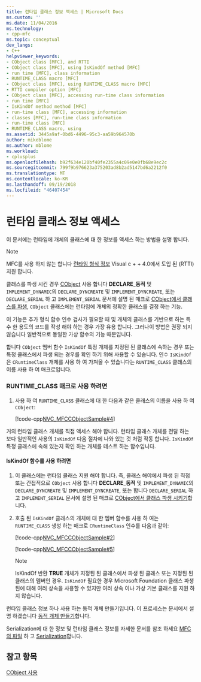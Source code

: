 ```yaml
---
title: 런타임 클래스 정보 액세스 | Microsoft Docs
ms.custom: ''
ms.date: 11/04/2016
ms.technology:
- cpp-mfc
ms.topic: conceptual
dev_langs:
- C++
helpviewer_keywords:
- CObject class [MFC], and RTTI
- CObject class [MFC], using IsKindOf method [MFC]
- run time [MFC], class information
- RUNTIME_CLASS macro [MFC]
- CObject class [MFC], using RUNTIME_CLASS macro [MFC]
- RTTI compiler option [MFC]
- CObject class [MFC], accessing run-time class information
- run time [MFC]
- IsKindOf method method [MFC]
- run-time class [MFC], accessing information
- classes [MFC], run-time class information
- run-time class [MFC]
- RUNTIME_CLASS macro, using
ms.assetid: 3445a9af-0bd6-4496-95c3-aa59b964570b
author: mikeblome
ms.author: mblome
ms.workload:
- cplusplus
ms.openlocfilehash: b92f634e120bf40fe2355a4c09e0e0fb68e9ec2c
ms.sourcegitcommit: 799f9b976623a375203ad8b2ad5147bd6a2212f0
ms.translationtype: MT
ms.contentlocale: ko-KR
ms.lasthandoff: 09/19/2018
ms.locfileid: "46407454"
---
```

# <a name="accessing-run-time-class-information"></a>런타임 클래스 정보 액세스

이 문서에는 런타임에 개체의 클래스에 대 한 정보를 액세스 하는 방법을 설명 합니다.

> [!NOTE]
>  MFC를 사용 하지 않는 합니다 [런타임 형식 정보](../cpp/run-time-type-information.md) Visual c + + 4.0에서 도입 된 (RTTI) 지원 합니다.

클래스를 파생 시킨 경우 [CObject](../mfc/reference/cobject-class.md) 사용 합니다 **DECLARE**_**동적** 및 `IMPLEMENT_DYNAMIC`의 `DECLARE_DYNCREATE` 및 `IMPLEMENT_DYNCREATE`, 또는 `DECLARE_SERIAL` 하 고 `IMPLEMENT_SERIAL` 문서에 설명 된 매크로 [CObject에서 클래스를 파생](../mfc/deriving-a-class-from-cobject.md), `CObject` 클래스에는 런타임에 개체의 정확한 클래스를 결정 하는 기능.

이 기능은 추가 형식 함수 인수 검사가 필요할 때 및 개체의 클래스를 기반으로 하는 특수 한 용도의 코드를 작성 해야 하는 경우 가장 유용 합니다. 그러나이 방법은 권장 되지 않습니다 일반적으로 동일한 가상 함수의 기능 때문입니다.

합니다 `CObject` 멤버 함수 `IsKindOf` 특정 개체를 지정된 된 클래스에 속하는 경우 또는 특정 클래스에서 파생 되는 경우를 확인 하기 위해 사용할 수 있습니다. 인수 `IsKindOf` 은 `CRuntimeClass` 개체를 사용 하 여 가져올 수 있습니다는 `RUNTIME_CLASS` 클래스의 이름 사용 하 여 매크로입니다.

### <a name="to-use-the-runtimeclass-macro"></a>RUNTIME_CLASS 매크로 사용 하려면

1. 사용 하 여 `RUNTIME_CLASS` 클래스에 대 한 다음과 같은 클래스의 이름을 사용 하 여 `CObject`:

     [!code-cpp[NVC_MFCCObjectSample#4](../mfc/codesnippet/cpp/accessing-run-time-class-information_1.cpp)]

거의 런타임 클래스 개체를 직접 액세스 해야 합니다. 런타임 클래스 개체를 전달 하는 보다 일반적인 사용의 `IsKindOf` 다음 절차에 나와 있는 것 처럼 작동 합니다. `IsKindOf` 특정 클래스에 속해 있는지 확인 하는 개체를 테스트 하는 함수입니다.

#### <a name="to-use-the-iskindof-function"></a>IsKindOf 함수를 사용 하려면

1. 이 클래스에는 런타임 클래스 지원 해야 합니다. 즉, 클래스 해야에서 파생 된 직접 또는 간접적으로 `CObject` 사용 합니다 **DECLARE**_**동적** 및 `IMPLEMENT_DYNAMIC`의 `DECLARE_DYNCREATE` 및 `IMPLEMENT_DYNCREATE`, 또는 합니다 `DECLARE_SERIAL` 하 고 `IMPLEMENT_SERIAL` 문서에 설명 된 매크로 [CObject에서 클래스 파생 시키기](../mfc/deriving-a-class-from-cobject.md)합니다.

1. 호출 된 `IsKindOf` 클래스의 개체에 대 한 멤버 함수를 사용 하 여는 `RUNTIME_CLASS` 생성 하는 매크로 `CRuntimeClass` 인수를 다음과 같이:

     [!code-cpp[NVC_MFCCObjectSample#2](../mfc/codesnippet/cpp/accessing-run-time-class-information_2.h)]

     [!code-cpp[NVC_MFCCObjectSample#5](../mfc/codesnippet/cpp/accessing-run-time-class-information_3.cpp)]

    > [!NOTE]
    >  IsKindOf 반환 **TRUE** 개체가 지정된 된 클래스에서 파생 된 클래스 또는 지정된 된 클래스의 멤버인 경우. `IsKindOf` 필요한 경우 Microsoft Foundation 클래스 파생된에 대해 여러 상속을 사용할 수 있지만 여러 상속 이나 가상 기본 클래스를 지원 하지 않습니다.

런타임 클래스 정보 하나 사용 하는 동적 개체 만들기입니다. 이 프로세스는 문서에서 설명 하겠습니다 [동적 개체 만들기](../mfc/dynamic-object-creation.md)합니다.

Serialization에 대 한 정보 및 런타임 클래스 정보를 자세한 문서를 참조 하세요 [MFC의 파일](../mfc/files-in-mfc.md) 하 고 [Serialization](../mfc/serialization-in-mfc.md)합니다.

## <a name="see-also"></a>참고 항목

[CObject 사용](../mfc/using-cobject.md)

